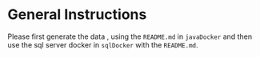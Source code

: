 # General Instructions

Please first generate the data , using the `README.md` in `javaDocker` and
then use the sql server docker in `sqlDocker` with the `README.md`.